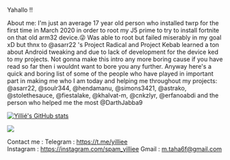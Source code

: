 Yahallo !!

About me:
        I'm just an average 17 year old person who installed twrp for the first time in March 2020 in order to root my J5 prime to try to install fortnite on that old arm32 device.😜
 Was able to root but failed miserably in my goal xD but thnx to @asarr22 's Project Radical and Project Kebab learned a ton about Android tweaking and due to lack of development for the device ked to my projects. Not gonna make this intro any more boring cause if you have read so far then i wouldnt want to bore you any further. Anyway here's a quick and boring list of some of the people who have played in important part in making me who I am today and helping me throughout my projects:
        @asarr22, @soulr344, @hendamanu, @simons3421, @astrako, @stolethesauce, @fiestalake,
        @khalvat-m, @cnkzlyr, @erfanoabdi and the person who helped me the most @DarthJabba9
        
[![Yillié's GitHub stats](https://github-readme-stats.vercel.app/api?username=yilliee)](https://github.com/anuraghazra/github-readme-stats)

![](https://komarev.com/ghpvc/?username=yilliee)


Contact me :
        Telegram : https://t.me/yilliee   
       Instagram : https://instagram.com/spam_yilliee
           Gmail : m.taha6f@gmail.com
